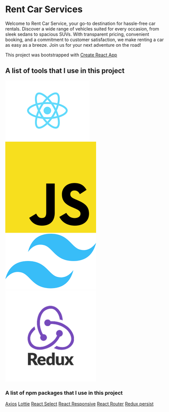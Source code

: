 # Rent Car Services

Welcome to Rent Car Service, your go-to destination for hassle-free car rentals. Discover a wide range of vehicles suited for every occasion, from sleek sedans to spacious SUVs. With transparent pricing, convenient booking, and a commitment to customer satisfaction, we make renting a car as easy as a breeze. Join us for your next adventure on the road!

This project was bootstrapped with [Create React App](https://github.com/facebook/create-react-app)

## A list of tools that I use in this project

<a style="display: block;" href="https://react.dev/">
<img src="./assets/react-logo.png" alt="React Logo" title="React" />
</a>

<a style="display: block;" href="#">
<img src="./assets//js-logo.png" alt="JavaScript Logo" title="JavaScript" />
</a>

<a style="display: block;" href="https://tailwindcss.com/">
<img src="./assets/tailwind-logo.png" alt="Tailwind CSS Logo" title="Tailwind CSS" />
</a>

<a style="display: block;" href="https://redux.js.org/">
<img src="./assets/redux-logo.png" alt="Redux Toolkit Logo" title="Redux Toolkit" />
</a>

### A list of npm packages that I use in this project

[Axios](https://axios-http.com/)
[Lottie](https://lottiereact.com/)
[React Select](https://react-select.com/)
[React Responsive](https://github.com/yocontra/react-responsive)
[React Router](https://reactrouter.com/)
[Redux persist](https://github.com/rt2zz/redux-persist)